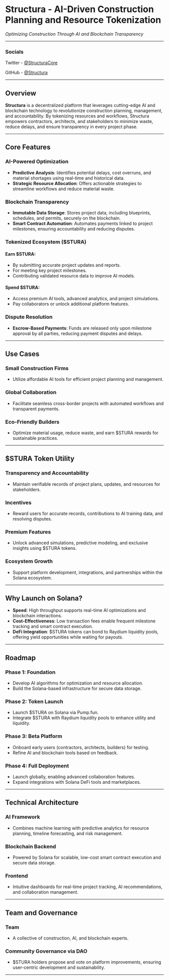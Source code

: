 # Structura - AI-Driven Construction Planning and Resource Tokenization  
*Optimizing Construction Through AI and Blockchain Transparency*

---

### Socials

Twitter - [@StructuraCore](https://x.com/StructutaCore)

GitHub - [@Structura](https://github.com/StructuraDEV/Structura)

---

## Overview  
**Structura** is a decentralized platform that leverages cutting-edge AI and blockchain technology to revolutionize construction planning, management, and accountability. By tokenizing resources and workflows, Structura empowers contractors, architects, and stakeholders to minimize waste, reduce delays, and ensure transparency in every project phase.

---

## Core Features  
### AI-Powered Optimization  
- **Predictive Analysis**: Identifies potential delays, cost overruns, and material shortages using real-time and historical data.
- **Strategic Resource Allocation**: Offers actionable strategies to streamline workflows and reduce material waste.

### Blockchain Transparency  
- **Immutable Data Storage**: Stores project data, including blueprints, schedules, and permits, securely on the blockchain.
- **Smart Contract Automation**: Automates payments linked to project milestones, ensuring accountability and reducing disputes.

### Tokenized Ecosystem ($STURA)  
#### Earn $STURA:  
- By submitting accurate project updates and reports.
- For meeting key project milestones.
- Contributing validated resource data to improve AI models.

#### Spend $STURA:  
- Access premium AI tools, advanced analytics, and project simulations.
- Pay collaborators or unlock additional platform features.

### Dispute Resolution  
- **Escrow-Based Payments**: Funds are released only upon milestone approval by all parties, reducing payment disputes and delays.

---

## Use Cases  
### Small Construction Firms  
- Utilize affordable AI tools for efficient project planning and management.

### Global Collaboration  
- Facilitate seamless cross-border projects with automated workflows and transparent payments.

### Eco-Friendly Builders  
- Optimize material usage, reduce waste, and earn $STURA rewards for sustainable practices.

---

## $STURA Token Utility  
### Transparency and Accountability  
- Maintain verifiable records of project plans, updates, and resources for stakeholders.

### Incentives  
- Reward users for accurate records, contributions to AI training data, and resolving disputes.

### Premium Features  
- Unlock advanced simulations, predictive modeling, and exclusive insights using $STURA tokens.

### Ecosystem Growth  
- Support platform development, integrations, and partnerships within the Solana ecosystem.

---

## Why Launch on Solana?  
- **Speed**: High throughput supports real-time AI optimizations and blockchain interactions.
- **Cost-Effectiveness**: Low transaction fees enable frequent milestone tracking and smart contract execution.
- **DeFi Integration**: $STURA tokens can bond to Raydium liquidity pools, offering yield opportunities while waiting for payouts.

---

## Roadmap  
### Phase 1: Foundation  
- Develop AI algorithms for optimization and resource allocation.
- Build the Solana-based infrastructure for secure data storage.

### Phase 2: Token Launch  
- Launch $STURA on Solana via Pump.fun.
- Integrate $STURA with Raydium liquidity pools to enhance utility and liquidity.

### Phase 3: Beta Platform  
- Onboard early users (contractors, architects, builders) for testing.
- Refine AI and blockchain tools based on feedback.

### Phase 4: Full Deployment  
- Launch globally, enabling advanced collaboration features.
- Expand integrations with Solana DeFi tools and marketplaces.

---

## Technical Architecture  
### AI Framework  
- Combines machine learning with predictive analytics for resource planning, timeline forecasting, and risk management.

### Blockchain Backend  
- Powered by Solana for scalable, low-cost smart contract execution and secure data storage.

### Frontend  
- Intuitive dashboards for real-time project tracking, AI recommendations, and collaboration management.

---

## Team and Governance  
### Team  
- A collective of construction, AI, and blockchain experts.

### Community Governance via DAO  
- $STURA holders propose and vote on platform improvements, ensuring user-centric development and sustainability.

---
```

